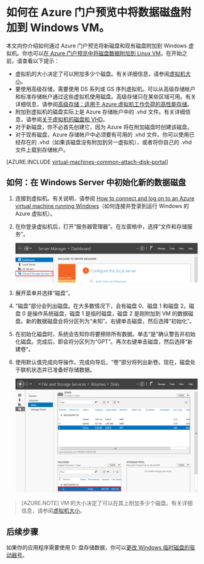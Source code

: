 <!-- Ibiza portal: tested -->

<properties
	pageTitle="将数据磁盘附加到 Windows VM |Azure"
	description="如何使用资源管理器部署模型在 Azure 门户预览中将新磁盘或现有数据磁盘附加到 Windows VM。"
	services="virtual-machines-windows"
	documentationCenter=""
	authors="cynthn"
	manager="timlt"
	editor=""
	tags="azure-resource-manager"/>

<tags
	ms.service="virtual-machines-windows"
	ms.date="05/09/2016"
	wacn.date="06/29/2016"/>

# 如何在 Azure 门户预览中将数据磁盘附加到 Windows VM。

本文向你介绍如何通过 Azure 门户预览将新磁盘和现有磁盘附加到 Windows 虚拟机。你也可以[在 Azure 门户预览中将磁盘数据附加到 Linux VM](/documentation/articles/virtual-machines-linux-attach-disk-portal)。在开始之前，请查看以下提示：

- 虚拟机的大小决定了可以附加多少个磁盘。有关详细信息，请参阅[虚拟机大小](/documentation/articles/virtual-machines-windows-sizes)。
- 要使用高级存储，需要使用 DS 系列或 GS 序列虚拟机。可以从高级存储帐户和标准存储帐户通过这些虚拟机使用磁盘。高级存储只在某些区域可用。有关详细信息，请参阅[高级存储：适用于 Azure 虚拟机工作负荷的高性能存储](/documentation/articles/storage-premium-storage)。
- 附加到虚拟机的磁盘实际上是 Azure 存储帐户中的 .vhd 文件。有关详细信息，请参阅[关于虚拟机的磁盘和 VHD](/documentation/articles/virtual-machines-windows-about-disks-vhds)。
- 对于新磁盘，你不必首先创建它，因为 Azure 将在附加磁盘时创建该磁盘。
- 对于现有磁盘，Azure 存储帐户中必须要有可用的 .vhd 文件。你可以使用已经存在的 .vhd（如果该磁盘没有附加到另一虚拟机），或者将你自己的 .vhd 文件上载到存储帐户。

[AZURE.INCLUDE [virtual-machines-common-attach-disk-portal](../includes/virtual-machines-common-attach-disk-portal.md)]

## <a id="initializeinWS"></a>如何：在 Windows Server 中初始化新的数据磁盘

1. 连接到虚拟机。有关说明，请参阅 [How to connect and log on to an Azure virtual machine running Windows](/documentation/articles/virtual-machines-windows-connect-logon)（如何连接并登录到运行 Windows 的 Azure 虚拟机）。

2. 在你登录虚拟机后，打开“服务器管理器”。在左窗格中，选择“文件和存储服务”。

	![打开服务器管理器](./media/virtual-machines-windows-classic-attach-disk/fileandstorageservices.png)

3. 展开菜单并选择“磁盘”。

4. “磁盘”部分会列出磁盘。在大多数情况下，会有磁盘 0、磁盘 1 和磁盘 2。磁盘 0 是操作系统磁盘，磁盘 1 是临时磁盘，磁盘 2 是刚附加到 VM 的数据磁盘。新的数据磁盘会将分区列为“未知”。右键单击磁盘，然后选择“初始化”。

5.	在初始化磁盘时，系统会告知你将要擦除所有数据。单击“是”确认警告并初始化磁盘。完成后，即会将分区列为“GPT”。再次右键单击磁盘，然后选择“新建卷”。

6.	使用默认值完成向导操作。完成向导后，“卷”部分将列出新卷。现在，磁盘处于联机状态并已准备好存储数据。


	![已成功初始化卷](./media/virtual-machines-windows-classic-attach-disk/newvolumecreated.png)

> [AZURE.NOTE] VM 的大小决定了可以在其上附加多少个磁盘。有关详细信息，请参阅[虚拟机大小](/documentation/articles/virtual-machines-linux-sizes)。


## 后续步骤

如果你的应用程序需要使用 D: 盘存储数据，你可以[更改 Windows 临时磁盘的驱动器号](/documentation/articles/virtual-machines-windows-classic-change-drive-letter)。
<!---HONumber=Mooncake_0509_2016-->